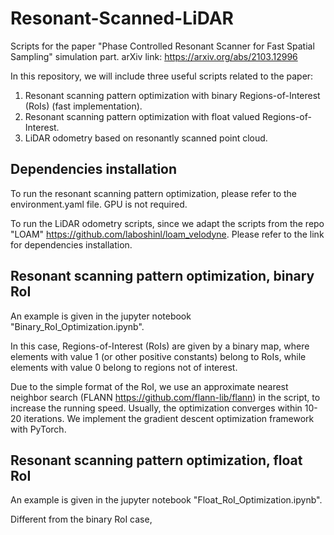 # Resonant-Scanned-LiDAR
Scripts for the paper "Phase Controlled Resonant Scanner for Fast Spatial Sampling" simulation part.
arXiv link: https://arxiv.org/abs/2103.12996

In this repository, we will include three useful scripts related to the paper:
1. Resonant scanning pattern optimization with binary Regions-of-Interest (RoIs) (fast implementation).
2. Resonant scanning pattern optimization with float valued Regions-of-Interest.
3. LiDAR odometry based on resonantly scanned point cloud.

## Dependencies installation
To run the resonant scanning pattern optimization, please refer to the environment.yaml file. GPU is not required.

To run the LiDAR odometry scripts, since we adapt the scripts from the repo "LOAM" https://github.com/laboshinl/loam_velodyne. Please refer to the link for dependencies installation.

## Resonant scanning pattern optimization, binary RoI
An example is given in the jupyter notebook "Binary_RoI_Optimization.ipynb".

In this case, Regions-of-Interest (RoIs) are given by a binary map, where elements with value 1 (or other positive constants) belong to RoIs, while elements with value 0 belong to regions not of interest.

Due to the simple format of the RoI, we use an approximate nearest neighbor search (FLANN https://github.com/flann-lib/flann) in the script, to increase the running speed. Usually, the optimization converges within 10-20 iterations. We implement the gradient descent optimization framework with PyTorch.

## Resonant scanning pattern optimization, float RoI
An example is given in the jupyter notebook "Float_RoI_Optimization.ipynb".

Different from the binary RoI case, 


